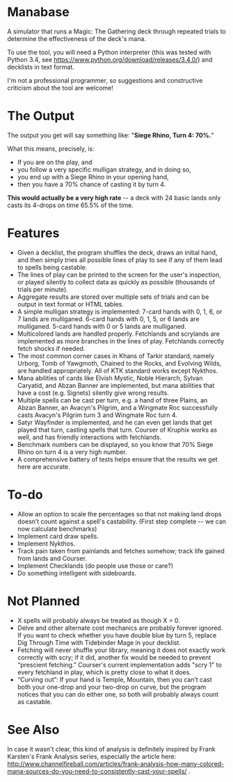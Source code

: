 Manabase
========

A simulator that runs a Magic: The Gathering deck through repeated trials to determine the effectiveness of the deck's mana.

To use the tool, you will need a Python interpreter (this was tested with Python 3.4, see https://www.python.org/download/releases/3.4.0/) and decklists in text format.

I'm not a professional programmer, so suggestions and constructive criticism about the tool are welcome!

The Output
========

The output you get will say something like: "**Siege Rhino, Turn 4: 70%.**"

What this means, precisely, is: 

* If you are on the play, and 
* you follow a very specific mulligan strategy, and in doing so,
* you end up with a Siege Rhino in your opening hand, 
* then you have a 70% chance of casting it by turn 4.

**This would actually be a very high rate** -- a deck with 24 basic lands only casts its 4-drops on time 65.5% of the time.

Features
========

* Given a decklist, the program shuffles the deck, draws an initial hand, and then simply tries all possible lines of play to see if any of them lead to spells being castable. 
* The lines of play can be printed to the screen for the user's inspection, or played silently to collect data as quickly as possible (thousands of trials per minute).
* Aggregate results are stored over multiple sets of trials and can be output in text format or HTML tables.
* A simple mulligan strategy is implemented: 7-card hands with 0, 1, 6, or 7 lands are mulliganed. 6-card hands with 0, 1, 5, or 6 lands are mulliganed. 5-card hands with 0 or 5 lands are mulliganed.
* Multicolored lands are handled properly. Fetchlands and scrylands are implemented as more branches in the lines of play. Fetchlands correctly fetch shocks if needed.
* The most common corner cases in Khans of Tarkir standard, namely Urborg, Tomb of Yawgmoth, Chained to the Rocks, and Evolving Wilds, are handled appropriately. All of KTK standard works except Nykthos.
* Mana abilities of cards like Elvish Mystic, Noble Hierarch, Sylvan Caryatid, and Abzan Banner are implemented, but mana abilities that have a cost (e.g. Signets) silently give wrong results.
* Multiple spells can be cast per turn, e.g. a hand of three Plains, an Abzan Banner, an Avacyn's Pilgrim, and a Wingmate Roc successfully casts Avacyn's Pilgrim turn 3 and Wingmate Roc turn 4.
* Satyr Wayfinder is implemented, and he can even get lands that get played that turn, casting spells that turn. Courser of Kruphix works as well, and has friendly interactions with fetchlands.
* Benchmark numbers can be displayed, so you know that 70% Siege Rhino on turn 4 is a very high number.
* A comprehensive battery of tests helps ensure that the results we get here are accurate.

To-do
========

* Allow an option to scale the percentages so that not making land drops doesn’t count against a spell's castability. (First step complete -- we can now calculate benchmarks)
* Implement card draw spells.
* Implement Nykthos.
* Track pain taken from painlands and fetches somehow; track life gained from lands and Courser.
* Implement Checklands (do people use those or care?)
* Do something intelligent with sideboards.

Not Planned
========

* X spells will probably always be treated as though X = 0.
* Delve and other alternate cost mechanics are probably forever ignored. If you want to check whether you have double blue by turn 5, replace Dig Through Time with Tidebinder Mage in your decklist.
* Fetching will never shuffle your library, meaning it does not exactly work correctly with scry; if it did, another fix would be needed to prevent “prescient fetching.” Courser's current implementation adds "scry 1" to every fetchland in play, which is pretty close to what it does.
* “Curving out”: If your hand is Temple, Mountain, then you can’t cast both your one-drop and your two-drop on curve, but the program notices that you can do either one, so both will probably always count as castable.

See Also
========

In case it wasn't clear, this kind of analysis is definitely inspired by Frank Karsten's Frank Analysis series, especially the article here: http://www.channelfireball.com/articles/frank-analysis-how-many-colored-mana-sources-do-you-need-to-consistently-cast-your-spells/ . 
